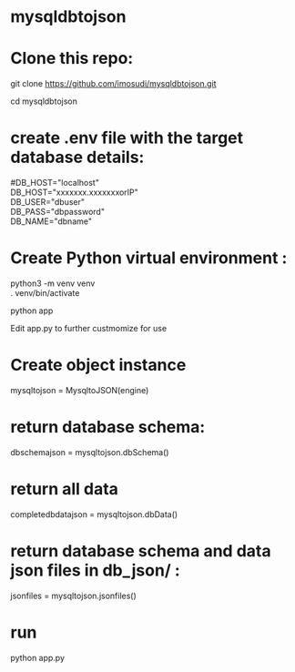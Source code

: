 # mysqldbtojson
# Clone this repo:  

 git clone https://github.com/imosudi/mysqldbtojson.git    

 cd mysqldbtojson

# create .env file with the  target database details:    

 #DB_HOST="localhost"    
 DB_HOST="xxxxxxx.xxxxxxxorIP"   
 DB_USER="dbuser"    
 DB_PASS="dbpassword"    
 DB_NAME="dbname"    

# Create Python virtual environment :   

python3 -m venv venv    
. venv/bin/activate 

python app

Edit app.py to further custmomize for use   
# Create object instance    
 mysqltojson = MysqltoJSON(engine)  

# return database schema:
 dbschemajson = mysqltojson.dbSchema()

# return all data
 completedbdatajson = mysqltojson.dbData()

# return database schema and data json files in db_json/ :
 jsonfiles =  mysqltojson.jsonfiles()

# run

 python app.py  
 